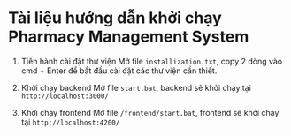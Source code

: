 # Tài liệu hướng dẫn khởi chạy Pharmacy Management System
1. Tiến hành cài đặt thư viện
Mở file `installization.txt`, copy 2 dòng vào cmd + Enter để bắt đầu cài đặt các thư viện cần thiết.

2. Khởi chạy backend
Mở file `start.bat`, backend sẽ khởi chạy tại `http://localhost:3000/`

3. Khởi chạy frontend
Mở file `/frontend/start.bat`, frontend sẽ khởi chạy tại `http://localhost:4200/`